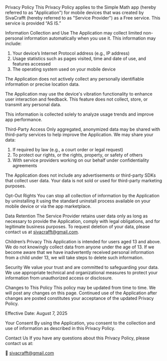 Privacy Policy
This Privacy Policy applies to the Simple Math app (hereby referred to as "Application") for mobile devices that was created by SivaCrafft (hereby referred to as "Service Provider") as a Free service. This service is provided “AS IS.”

Information Collection and Use
The Application may collect limited non-personal information automatically when you use it. This information may include:

1. Your device’s Internet Protocol address (e.g., IP address)
2. Usage statistics such as pages visited, time and date of use, and features accessed
3. The operating system used on your mobile device

The Application does not actively collect any personally identifiable information or precise location data.

The Application may use the device's vibration functionality to enhance user interaction and feedback. This feature does not collect, store, or transmit any personal data.

This information is collected solely to analyze usage trends and improve app performance.

Third-Party Access
Only aggregated, anonymized data may be shared with third-party services to help improve the Application. We may share your data:

1. If required by law (e.g., a court order or legal request)
2. To protect our rights, or the rights, property, or safety of others
3. With service providers working on our behalf under confidentiality agreements

The Application does not include any advertisements or third-party SDKs that collect user data. Your data is not sold or used for third-party marketing purposes.

Opt-Out Rights
You can stop all collection of information by the Application by uninstalling it using the standard uninstall process available on your mobile device or via the app marketplace.

Data Retention
The Service Provider retains user data only as long as necessary to provide the Application, comply with legal obligations, and for legitimate business purposes.
To request deletion of your data, please contact us at sivacrafft@gmail.com.

Children’s Privacy
This Application is intended for users aged 13 and above.
We do not knowingly collect data from anyone under the age of 13.
If we become aware that we have inadvertently received personal information from a child under 13, we will take steps to delete such information.

Security
We value your trust and are committed to safeguarding your data. We use appropriate technical and organizational measures to protect your information from unauthorized access or disclosure.

Changes to This Policy
This policy may be updated from time to time. We will post any changes on this page. Continued use of the Application after changes are posted constitutes your acceptance of the updated Privacy Policy.

Effective Date: August 7, 2025

Your Consent
By using the Application, you consent to the collection and use of information as described in this Privacy Policy.

Contact Us
If you have any questions about this Privacy Policy, please contact us at:

📧 sivacrafft@gmail.com
